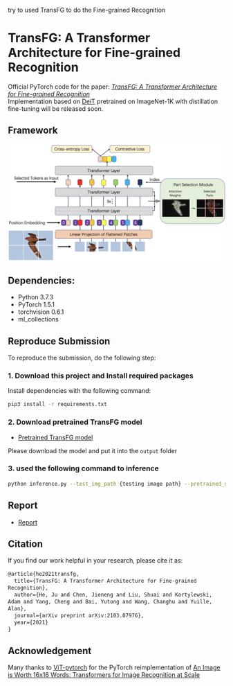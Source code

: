 try to used TransFG to do the Fine-grained Recognition

# TransFG: A Transformer Architecture for Fine-grained Recognition
Official PyTorch code for the paper:  [*TransFG: A Transformer Architecture for Fine-grained Recognition*](https://arxiv.org/abs/2103.07976)  
Implementation based on [DeiT](https://arxiv.org/abs/2012.12877) pretrained on ImageNet-1K with distillation fine-tuning will be released soon.

## Framework

![](./TransFG.png)

## Dependencies:
+ Python 3.7.3
+ PyTorch 1.5.1
+ torchvision 0.6.1
+ ml_collections

## Reproduce Submission
To reproduce the submission, do the following step:
### 1. Download this project and Install required packages

Install dependencies with the following command:

```bash
pip3 install -r requirements.txt
```

### 2. Download pretrained TransFG model

+ [Pretrained TransFG model](https://drive.google.com/file/d/1B03DSv1eGXNyAySEdcqcpoboakF-V7y9/view?usp=sharing)

Please download the model and put it into the `output` folder

### 3. used the following command to inference

```bash
python inference.py --test_img_path {testing image path} --pretrained_model_path {TransFG pretrained model path, default is in "output"}
```

## Report
+ [Report](https://drive.google.com/file/d/1sQqPq8-r65oI9hdXD6oXyIqFXtdQNsgF/view?usp=sharing)




## Citation
If you find our work helpful in your research, please cite it as:

```
@article{he2021transfg,
  title={TransFG: A Transformer Architecture for Fine-grained Recognition},
  author={He, Ju and Chen, Jieneng and Liu, Shuai and Kortylewski, Adam and Yang, Cheng and Bai, Yutong and Wang, Changhu and Yuille, Alan},
  journal={arXiv preprint arXiv:2103.07976},
  year={2021}
}
```

## Acknowledgement

Many thanks to [ViT-pytorch](https://github.com/jeonsworld/ViT-pytorch) for the PyTorch reimplementation of [An Image is Worth 16x16 Words: Transformers for Image Recognition at Scale](https://arxiv.org/abs/2010.11929)

